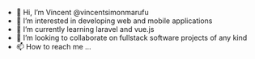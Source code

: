 - 👋 Hi, I’m Vincent @vincentsimonmarufu
- 👀 I’m interested in developing web and mobile applications
- 🌱 I’m currently learning laravel and vue.js
- 💞️ I’m looking to collaborate on fullstack software projects of any kind
- 📫 How to reach me ...

<!---
vincentsimonmarufu/vincentsimonmarufu is a ✨ special ✨ repository because its `README.md` (this file) appears on your GitHub profile.
You can click the Preview link to take a look at your changes.
--->
